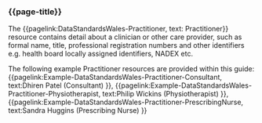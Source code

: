 ### {{page-title}}
The {{pagelink:DataStandardsWales-Practitioner, text: Practitioner}} resource contains detail about a clinician or other care provider, such as formal name, title, professional registration numbers and other identifiers e.g.  health board locally assigned identifiers, NADEX etc.

The following example Practitioner resources are provided within this guide: 
{{pagelink:Example-DataStandardsWales-Practitioner-Consultant, text:Dhiren Patel (Consultant) }}, 
{{pagelink:Example-DataStandardsWales-Practitioner-Physiotherapist, text:Philip Wickins (Physiotherapist) }}, 
{{pagelink:Example-DataStandardsWales-Practitioner-PrescribingNurse, text:Sandra Huggins (Prescribing Nurse) }}


